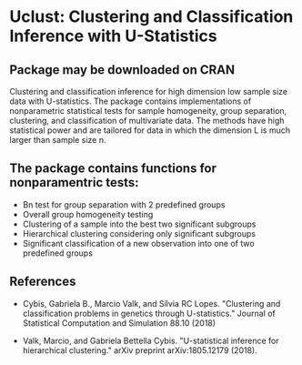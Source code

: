 
# Uclust: Clustering and Classification Inference with U-Statistics

## Package may be downloaded on CRAN

  Clustering and classification inference for high dimension low sample size data
   with U-statistics. The package contains implementations of nonparametric statistical
   tests for sample homogeneity, group separation, clustering, and classification of 
   multivariate data. The methods have high statistical power and are tailored for data
   in which the dimension L is much larger than sample size n. 


## The package contains functions for nonparamentric tests:

* Bn test for group separation with 2 predefined groups
* Overall group homogeneity testing
* Clustering of a sample into the best two significant subgroups
* Hierarchical clustering considering only significant subgroups
* Significant classification of a new observation into one of two predefined groups

## References 

* Cybis, Gabriela B., Marcio Valk, and Sílvia RC Lopes. "Clustering and classification problems in genetics through U-statistics." Journal of Statistical Computation and Simulation 88.10 (2018)

* Valk, Marcio, and Gabriela Bettella Cybis. "U-statistical inference for hierarchical clustering." arXiv preprint arXiv:1805.12179 (2018).

